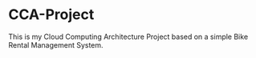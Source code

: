 # CCA-Project
This is my Cloud Computing Architecture Project based on a simple Bike Rental Management System.
